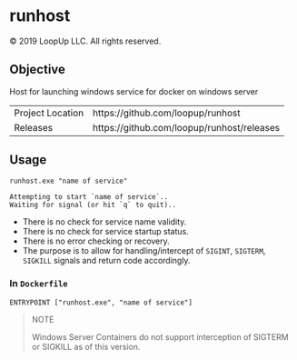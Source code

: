 # runhost

&copy; 2019 LoopUp LLC. All rights reserved.

## Objective
Host for launching windows service for docker on windows server

<table>
<tr>
	<td>Project Location</td>
	<td>https://github.com/loopup/runhost</td>
</tr>
<tr>
	<td>Releases</td>
	<td>https://github.com/loopup/runhost/releases</td>
</tr>
</table>

## Usage

`runhost.exe "name of service"`

```
Attempting to start `name of service`..
Waiting for signal (or hit `q` to quit)..
```

- There is no check for service name validity.
- There is no check for service startup status.
- There is no error checking or recovery.
- The purpose is to allow for handling/intercept of `SIGINT`, `SIGTERM`, `SIGKILL` signals and return code accordingly.

### In `Dockerfile`

`ENTRYPOINT ["runhost.exe", "name of service"]`

> NOTE
>
> Windows Server Containers do not support interception of SIGTERM or SIGKILL as of this version.